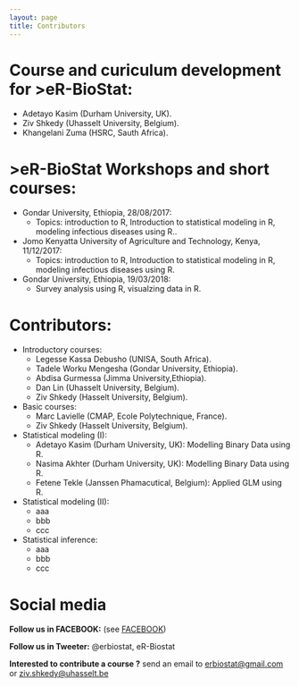 ```yaml
---
layout: page
title: Contributors 
---
```

# Course and curiculum development for >eR-BioStat:

 * Adetayo Kasim (Durham University, UK).
 * Ziv Shkedy (Uhasselt University, Belgium).
 * Khangelani Zuma (HSRC, Sauth Africa).

# >eR-BioStat Workshops and short courses:

 * Gondar University, Ethiopia, 28/08/2017:
     - Topics: introduction to R, Introduction to statistical modeling in R, modeling infectious      diseases using R..
 *  Jomo Kenyatta University of Agriculture and Technology, Kenya, 11/12/2017: 
    - Topics: introduction to R, Introduction to statistical modeling in R, modeling infectious diseases using R.
 * Gondar University, Ethiopia, 19/03/2018:
     - Survey analysis using R, visualzing data in R.
 
# Contributors:

 * Introductory courses: 
     - Legesse Kassa Debusho (UNISA, South Africa).
     - Tadele Worku Mengesha (Gondar University, Ethiopia).
     - Abdisa Gurmessa (Jimma University,Ethiopia). 
     - Dan Lin (Uhasselt University, Belgium).
     - Ziv Shkedy (Hasselt University, Belgium).
 * Basic courses:
     - Marc Lavielle (CMAP, Ecole Polytechnique, France).
     - Ziv Shkedy (Hasselt University, Belgium).
 * Statistical modeling (I): 
     - Adetayo Kasim (Durham University, UK): Modelling Binary Data using R.
     - Nasima Akhter (Durham University, UK): Modelling Binary Data using R.
     - Fetene Tekle (Janssen Phamacutical, Belgium): Applied GLM using R.
 * Statistical modeling (II): 
     - aaa
     - bbb
     - ccc
 * Statistical inference: 
     - aaa
     - bbb
     - ccc
     
# Social media 

**Follow us in FACEBOOK:** (see [FACEBOOK](https://www.facebook.com/ER-BioStat-1463845487001786/))

**Follow us in Tweeter:** @erbiostat, eR-Biostat

**Interested to contribute a course  ?**  send an email to 	erbiostat@gmail.com or ziv.shkedy@uhasselt.be


